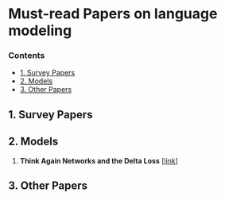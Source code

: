 # Must-read Papers on language modeling

### Contents

* [1. Survey Papers](#1-survey-papers)
* [2. Models](#2)
* [3. Other Papers](#3-other-papers)



## 1. Survey Papers


## 2. Models
1. **Think Again Networks and the Delta Loss**  [[link](https://arxiv.org/abs/1904.11816)]

## 3. Other Papers

